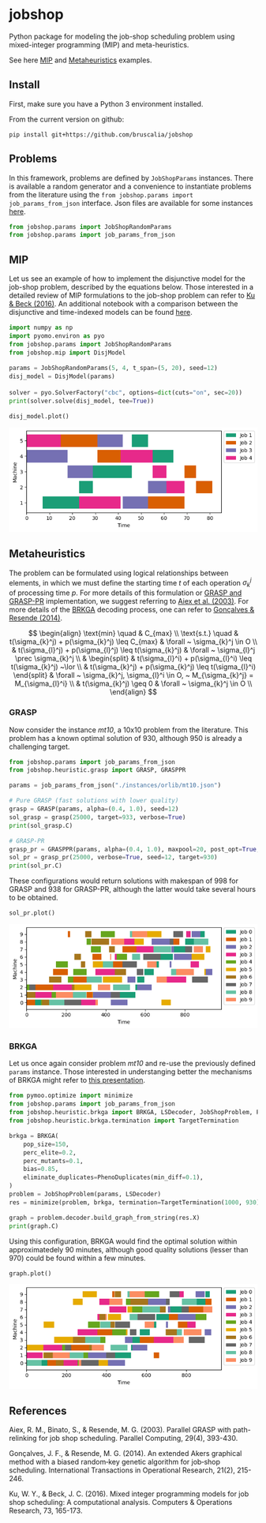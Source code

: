 # jobshop 
Python package for modeling the job-shop scheduling problem using mixed-integer programming (MIP) and meta-heuristics.

See here [MIP](#mip) and [Metaheuristics](#metaheuristics) examples.

## Install

First, make sure you have a Python 3 environment installed.

From the current version on github:
```
pip install git+https://github.com/bruscalia/jobshop
```

## Problems

In this framework, problems are defined by ``JobShopParams`` instances. There is available a random generator and a convenience to instantiate problems from the literature using the ``from jobshop.params import job_params_from_json`` interface. Json files are available for some instances [here](./instances/orlib).

```python
from jobshop.params import JobShopRandomParams
from jobshop.params import job_params_from_json
```

## MIP

Let us see an example of how to implement the disjunctive model for the job-shop problem, described by the equations below. Those interested in a detailed review of MIP formulations to the job-shop problem can refer to [Ku & Beck (2016)](#mipjssp). An additional notebook with a comparison between the disjunctive and time-indexed models can be found [here](./notebooks/mip_models.ipynb).

```python
import numpy as np
import pyomo.environ as pyo
from jobshop.params import JobShopRandomParams
from jobshop.mip import DisjModel
```

```python
params = JobShopRandomParams(5, 4, t_span=(5, 20), seed=12)
disj_model = DisjModel(params)

solver = pyo.SolverFactory("cbc", options=dict(cuts="on", sec=20))
print(solver.solve(disj_model, tee=True))
```

```python
disj_model.plot()
```

![jobshop_mip_plot](./data/jobshop_plot.png)


## Metaheuristics

The problem can be formulated using logical relationships between elements, in which we must define the starting time $t$ of each operation $\sigma_{k}^j$ of processing time $p$. For more details of this formulation or [GRASP and GRASP-PR](#grasp) implementation, we suggest referring to [Aiex et al. (2003)](#graspprjssp). For more details of the [BRKGA](#brkga) decoding process, one can refer to [Gonçalves & Resende (2014)](#brkgajssp).

$$
\begin{align}
    \text{min} \quad & C_{max} \\
    \text{s.t.} \quad & t(\sigma_{k}^j) + p(\sigma_{k}^j) \leq C_{max}
        & \forall ~ \sigma_{k}^j \in O \\
    & t(\sigma_{l}^j) + p(\sigma_{l}^j) \leq t(\sigma_{k}^j)
        & \forall ~ \sigma_{l}^j \prec \sigma_{k}^j \\
        & \begin{split}
            & t(\sigma_{l}^i) + p(\sigma_{l}^i) \leq t(\sigma_{k}^j) ~\lor \\
            & t(\sigma_{k}^j) + p(\sigma_{k}^j) \leq t(\sigma_{l}^i)
        \end{split} & \forall ~ \sigma_{k}^j, \sigma_{l}^i \in O, ~ M_{\sigma_{k}^j} = M_{\sigma_{l}^i} \\
    & t(\sigma_{k}^j) \geq 0 & \forall ~ \sigma_{k}^j \in O \\
\end{align}
$$

### GRASP

Now consider the instance *mt10*, a 10x10 problem from the literature. This problem has a known optimal solution of 930, although 950 is already a challenging target.

```python
from jobshop.params import job_params_from_json
from jobshop.heuristic.grasp import GRASP, GRASPPR
```

```python
params = job_params_from_json("./instances/orlib/mt10.json")
```

```python
# Pure GRASP (fast solutions with lower quality)
grasp = GRASP(params, alpha=(0.4, 1.0), seed=12)
sol_grasp = grasp(25000, target=933, verbose=True)
print(sol_grasp.C)
```

```python
# GRASP-PR
grasp_pr = GRASPPR(params, alpha=(0.4, 1.0), maxpool=20, post_opt=True, ifreq=5000)
sol_pr = grasp_pr(25000, verbose=True, seed=12, target=930)
print(sol_pr.C)
```

These configurations would return solutions with makespan of 998 for GRASP and 938 for GRASP-PR, although the latter would take several hours to be obtained.

```python
sol_pr.plot()
```

![jobshop_grasppr_plot](./data/grasp_pr_mt10_results_938.png)

### BRKGA

Let us once again consider problem *mt10* and re-use the previously defined ``params`` instance. Those interested in understanging better the mechanisms of BRKGA might refer to [this presentation](http://www.decom.ufop.br/prof/marcone/Disciplinas/InteligenciaComputacional/brkga.pdf).

```python
from pymoo.optimize import minimize
from jobshop.params import job_params_from_json
from jobshop.heuristic.brkga import BRKGA, LSDecoder, JobShopProblem, PhenoDuplicates
from jobshop.heuristic.brkga.termination import TargetTermination
```

```python
brkga = BRKGA(
    pop_size=150,
    perc_elite=0.2,
    perc_mutants=0.1,
    bias=0.85,
    eliminate_duplicates=PhenoDuplicates(min_diff=0.1),
)
problem = JobShopProblem(params, LSDecoder)
res = minimize(problem, brkga, termination=TargetTermination(1000, 930), verbose=True, seed=42)
```

```python
graph = problem.decoder.build_graph_from_string(res.X)
print(graph.C)
```

Using this configuration, BRKGA would find the optimal solution within approximatedely 90 minutes, although good quality solutions (lesser than 970) could be found within a few minutes.

```python
graph.plot()
```

![jobshop_brkga_plot](./data/brkga_mt10_optimal.png)


## References

<a id="graspprjssp"></a> 
Aiex, R. M., Binato, S., & Resende, M. G. (2003). Parallel GRASP with path-relinking for job shop scheduling. Parallel Computing, 29(4), 393-430.

<a id="brkgajssp"></a> 
Gonçalves, J. F., & Resende, M. G. (2014). An extended Akers graphical method with a biased random‐key genetic algorithm for job‐shop scheduling. International Transactions in Operational Research, 21(2), 215-246.

<a id="mipjssp"></a> 
Ku, W. Y., & Beck, J. C. (2016). Mixed integer programming models for job shop scheduling: A computational analysis. Computers & Operations Research, 73, 165-173.